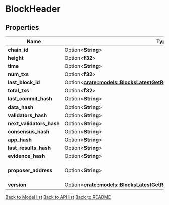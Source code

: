 # BlockHeader

## Properties

| Name                     | Type                                                                                                                                               | Description            | Notes      |
| ------------------------ | -------------------------------------------------------------------------------------------------------------------------------------------------- | ---------------------- | ---------- |
| **chain_id**             | Option<**String**>                                                                                                                                 |                        | [optional] |
| **height**               | Option<**f32**>                                                                                                                                    |                        | [optional] |
| **time**                 | Option<**String**>                                                                                                                                 |                        | [optional] |
| **num_txs**              | Option<**f32**>                                                                                                                                    |                        | [optional] |
| **last_block_id**        | Option<[**crate::models::BlocksLatestGetResponseBlockMetaHeaderLastBlockId**](_blocks_latest_get_response_block_meta_header_last_block_id.md)> |                        | [optional] |
| **total_txs**            | Option<**f32**>                                                                                                                                    |                        | [optional] |
| **last_commit_hash**     | Option<**String**>                                                                                                                                 |                        | [optional] |
| **data_hash**            | Option<**String**>                                                                                                                                 |                        | [optional] |
| **validators_hash**      | Option<**String**>                                                                                                                                 |                        | [optional] |
| **next_validators_hash** | Option<**String**>                                                                                                                                 |                        | [optional] |
| **consensus_hash**       | Option<**String**>                                                                                                                                 |                        | [optional] |
| **app_hash**             | Option<**String**>                                                                                                                                 |                        | [optional] |
| **last_results_hash**    | Option<**String**>                                                                                                                                 |                        | [optional] |
| **evidence_hash**        | Option<**String**>                                                                                                                                 |                        | [optional] |
| **proposer_address**     | Option<**String**>                                                                                                                                 | bech32 encoded address | [optional] |
| **version**              | Option<[**crate::models::BlocksLatestGetResponseBlockMetaHeaderVersion**](_blocks_latest_get_response_block_meta_header_version.md)>           |                        | [optional] |

[Back to Model list](../README.md#documentation-for-models) [Back to API list](../README.md#documentation-for-api-endpoints) [Back to README](../README.md)
